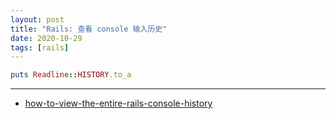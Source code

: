 ```yaml
---
layout: post
title: "Rails: 查看 console 输入历史"
date: 2020-10-29
tags: [rails]
---
```


```ruby
puts Readline::HISTORY.to_a
```

---

* [how-to-view-the-entire-rails-console-history](https://stackoverflow.com/questions/11601303/how-to-view-the-entire-rails-console-history)
